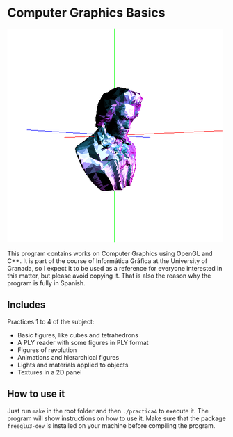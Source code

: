 # Computer Graphics Basics
![openGL-figure](https://raw.githubusercontent.com/dvcarrillo/computer-graphics-basics/master/screenshot.png "Figure and lights with flat shadowing")

This program contains works on Computer Graphics using OpenGL and C++.
It is part of the course of Informática Gráfica at the University of Granada, so I expect it
to be used as a reference for everyone interested in this matter, but please avoid copying it.
That is also the reason why the program is fully in Spanish.

## Includes
Practices 1 to 4 of the subject:
- Basic figures, like cubes and tetrahedrons
- A PLY reader with some figures in PLY format
- Figures of revolution
- Animations and hierarchical figures
- Lights and materials applied to objects
- Textures in a 2D panel

## How to use it
Just run `make` in the root folder and then `./practica4` to execute it.
The program will show instructions on how to use it.
Make sure that the package `freeglu3-dev` is installed on your machine before compiling
the program.
